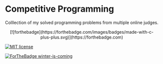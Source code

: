# Competitive Programming
Colllection of my solved programming problems from multiple online judges.
<p align="center">
[![forthebadge](https://forthebadge.com/images/badges/made-with-c-plus-plus.svg)](https://forthebadge.com)

[![MIT license](https://img.shields.io/badge/License-MIT-blue.svg)](https://lbesson.mit-license.org/)

[![ForTheBadge winter-is-coming](http://ForTheBadge.com/images/badges/winter-is-coming.svg)](http://ForTheBadge.com)
</p>
